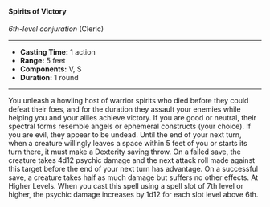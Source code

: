 #### Spirits of Victory
*6th-level conjuration* (Cleric)
___
- **Casting Time:** 1 action
- **Range:** 5 feet
- **Components:** V, S
- **Duration:** 1 round
---
You unleash a howling host of warrior spirits who
died before they could defeat their foes, and for the
duration they assault your enemies while helping
you and your allies achieve victory. If you are good
or neutral, their spectral forms resemble angels or
ephemeral constructs (your choice). If you are evil,
they appear to be undead. Until the end of your
next turn, when a creature willingly leaves a space
within 5 feet of you or starts its turn there, it must
make a Dexterity saving throw. On a failed save, the
creature takes 4d12 psychic damage and the next
attack roll made against this target before the end
of your next turn has advantage. On a successful
save, a creature takes half as much damage but
suffers no other effects.
At Higher Levels.  When you cast this spell using
a spell slot of 7th level or higher, the psychic
damage increases by 1d12 for each slot level above
6th.
